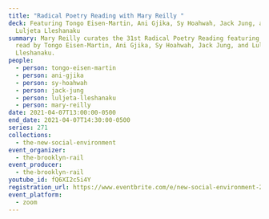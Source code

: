 ```yaml
---
title: "Radical Poetry Reading with Mary Reilly "
deck: Featuring Tongo Eisen-Martin, Ani Gjika, Sy Hoahwah, Jack Jung, and
  Luljeta Lleshanaku
summary: Mary Reilly curates the 31st Radical Poetry Reading featuring poetry
  read by Tongo Eisen-Martin, Ani Gjika, Sy Hoahwah, Jack Jung, and Luljeta
  Lleshanaku.
people:
  - person: tongo-eisen-martin
  - person: ani-gjika
  - person: sy-hoahwah
  - person: jack-jung
  - person: luljeta-lleshanaku
  - person: mary-reilly
date: 2021-04-07T13:00:00-0500
end_date: 2021-04-07T14:30:00-0500
series: 271
collections:
  - the-new-social-environment
event_organizer:
  - the-brooklyn-rail
event_producer:
  - the-brooklyn-rail
youtube_id: fQ6XI2c5i4Y
registration_url: https://www.eventbrite.com/e/new-social-environment-271-radical-poetry-reading-with-mary-reilly-tickets-149178134817
event_platform:
  - zoom
---
```

